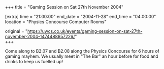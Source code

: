+++
title = "Gaming Session on Sat 27th November 2004"

[extra]
time = "21:00:00"
end_date = "2004-11-28"
end_time = "04:00:00"
location = "Physics Concourse Computer Rooms"

original = "https://uwcs.co.uk/events/gaming-session-on-sat-27th-november-2004-1474488957226/"    
+++

Come along to B2.07 and B2.08 along the Physics Concourse for 6 hours of gaming mayhem. We usually meet in "The Bar" an hour before for food and drinks to keep us fuelled up\!


